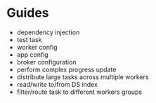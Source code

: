 # Guides
- dependency injection
- test task
- worker config
- app config
- broker configuration
- perform complex progress update
- distribute large tasks across multiple workers
- read/write to/from DS index
- filter/route task to different workers groups